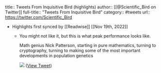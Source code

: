 title:: Tweets From Inquisitive Bird (highlights)
author:: [[@Scientific_Bird on Twitter]]
full-title:: "Tweets From Inquisitive Bird"
category:: #tweets
url:: https://twitter.com/Scientific_Bird

- Highlights first synced by [[Readwise]] [[Nov 19th, 2022]]
	- You might not like it, but this is what peak performance looks like.
	  
	  Math genius Nick Patterson, starting in pure mathematics, turning to cryptography, turning to making some of the most important developments in population genetics 
	  
	  ![](https://pbs.twimg.com/media/FSRJ0lgXIAEQfLe.jpg) ([View Tweet](https://twitter.com/Scientific_Bird/status/1523423993641922560))